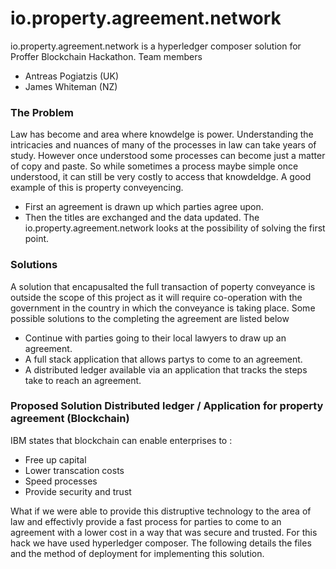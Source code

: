 # io.property.agreement.network
io.property.agreement.network is a hyperledger composer solution for Proffer Blockchain Hackathon.
Team members 
* Antreas Pogiatzis (UK)
* James Whiteman (NZ)

### The Problem 
Law has become and area where knowdelge is power. Understanding the intricacies and nuances of many of the processes in law can take years of study. However once understood some processes can become just a matter of copy and paste. So while sometimes a process maybe simple once understood, it can still be very costly to access that knowdeldge. 
A good example of this is property conveyencing. 
* First an agreement is drawn up which parties agree upon. 
* Then the titles are exchanged and the data updated.
The io.property.agreement.network looks at the possibility of solving the first point. 

### Solutions 
A solution that encapusalted the full transaction of poperty conveyance is outside the scope of this project as it will require co-operation with the government in the country in which the conveyance is taking place.
Some possible solutions to the completing the agreement are listed below 
* Continue with parties going to their local lawyers to draw up an agreement. 
* A full stack application that allows partys to come to an agreement.
* A distributed ledger available via an application that tracks the steps take to reach an agreement.

### Proposed Solution Distributed ledger / Application for property agreement (Blockchain)
IBM states that blockchain can enable enterprises to :
* Free up capital
* Lower transcation costs
* Speed processes
* Provide security and trust

What if we were able to provide this distruptive technology to the area of law and effectivly provide a fast process for parties to come to an agreement with a lower cost in a way that was secure and trusted.
For this hack we have used hyperledger composer. The following details the files and the method of deployment for implementing this solution. 



